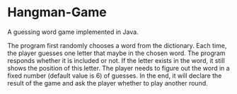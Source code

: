 # Hangman-Game

A guessing word game implemented in Java. 

The program first randomly chooses a word from the dictionary. Each time, the player guesses one letter that maybe in the chosen word. The program responds whether it is included or not. If the letter exists in the word, it still shows the position of this letter. The player needs to figure out the word in a fixed number (default value is 6) of guesses. In the end, it will declare the result of the game and ask the player whether to play another round.
